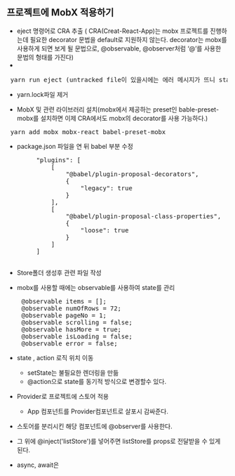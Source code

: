 ## **프로젝트에 MobX 적용하기**


* eject 명령어로 CRA 추출 ( CRA(Creat-React-App)는 mobx 프로젝트를 진행하는데 필요한 decorator 문법을 default로 지원하지 않는다. decorator는 mobx를 사용하게 되면 보게 될 문법으로, @observable, @observer처럼 ‘@’를 사용한 문법의 형태를 가진다)
* 
<pre> yarn run eject (untracked file이 있을시에는 에러 메시지가 뜨니 stash나 커밋후 다시 시도해야 한다.)</pre>

* yarn.lock파일 제거

* MobX 및 관련 라이브러리 설치(mobx에서 제공하는 preset인 bable-preset-mobx를 설치하면 이제 CRA에서도 mobx의 decorator를 사용 가능하다.)

<pre> yarn add mobx mobx-react babel-preset-mobx </pre>

* package.json 파일을 연 뒤 babel 부분 수정
<pre>
		"plugins": [
			[
				"@babel/plugin-proposal-decorators",
				{
					"legacy": true
				}
			],
			[
				"@babel/plugin-proposal-class-properties",
				{
					"loose": true
				}
			]
		]

</pre>

* Store폴더 생성후 관련 파일 작성

* mobx를 사용할 때에는 observable를 사용하여 state를 관리
<pre>
	@observable items = [];
	@observable numOfRows = 72;
	@observable pageNo = 1;
	@observable scrolling = false;
	@observable hasMore = true;
	@observable isLoading = false;
	@observable error = false;
</pre>
 
*  state , action 로직 위치 이동
  
   * setState는 불필요한 렌더링을 만듦
   * @action으로 state를 동기적 방식으로 변경할수 있다.

* Provider로 프로젝트에 스토어 적용
	* App 컴포넌트를 Provider컴포넌트로 살포시 감싸준다.

* 스토어를 분리시킨 해당 컴포넌트에 @observer를 사용한다.

* 그 위에 @inject('listStore')를 넣어주면  listStore를 props로 전달받을 수 있게 된다.

* async, await은 




  
  
